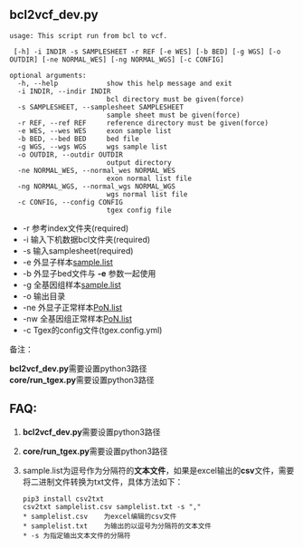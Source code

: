 ## bcl2vcf_dev.py

    usage: This script run from bcl to vcf.

     [-h] -i INDIR -s SAMPLESHEET -r REF [-e WES] [-b BED] [-g WGS] [-o OUTDIR] [-ne NORMAL_WES] [-ng NORMAL_WGS] [-c CONFIG]
    
    optional arguments:
      -h, --help            show this help message and exit
      -i INDIR, --indir INDIR
                            bcl directory must be given(force)
      -s SAMPLESHEET, --samplesheet SAMPLESHEET
                            sample sheet must be given(force)
      -r REF, --ref REF     reference directory must be given(force)
      -e WES, --wes WES     exon sample list
      -b BED, --bed BED     bed file
      -g WGS, --wgs WGS     wgs sample list
      -o OUTDIR, --outdir OUTDIR
                            output directory
      -ne NORMAL_WES, --normal_wes NORMAL_WES
                            exon normal list file
      -ng NORMAL_WGS, --normal_wgs NORMAL_WGS
                            wgs normal list file
      -c CONFIG, --config CONFIG
                            tgex config file


  * -r 参考index文件夹(required)
  * -i 输入下机数据bcl文件夹(required)
  * -s 输入samplesheet(required)
  * -e 外显子样本[sample.list](./test/sample.list)
  * -b 外显子bed文件与 **-e** 参数一起使用
  * -g 全基因组样本[sample.list](./test/sample.list)
  * -o 输出目录
  * -ne 外显子正常样本[PoN.list](./test/PoN.list)
  * -nw 全基因组正常样本[PoN.list](./test/PoN.list)
  * -c Tgex的config文件(tgex.config.yml)


备注：

**bcl2vcf_dev.py**需要设置python3路径<br>
**core/run_tgex.py**需要设置python3路径

##   FAQ:


1.  **bcl2vcf_dev.py**需要设置python3路径

2.  **core/run_tgex.py**需要设置python3路径

3.  sample.list为逗号作为分隔符的**文本文件**，如果是excel输出的**csv**文件，需要将二进制文件转换为txt文件，具体方法如下：

        pip3 install csv2txt
        csv2txt samplelist.csv samplelist.txt -s ","
        * samplelist.csv    为excel编辑的csv文件
        * samplelist.txt    为输出的以逗号为分隔符的文本文件
        * -s 为指定输出文本文件的分隔符